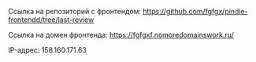Ссылка на репозиторий с фронтендом: https://github.com/fgfgx/pindie-frontendd/tree/last-review

Ссылка на домен фронтенда: https://fgfgxf.nomoredomainswork.ru/

IP-адрес: 158.160.171.63
